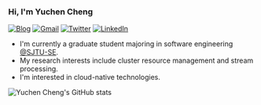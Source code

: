 ### Hi, I'm Yuchen Cheng

[![Blog](http://img.shields.io/badge/rudeigerc.dev-FF4088?style=flat-square&logo=Hugo&logoColor=white&link=https://rudeigerc.dev)](https://rudeigerc.dev)
[![Gmail](https://img.shields.io/badge/rudeigerc@gmail.com-D14836?style=flat-square&logo=Gmail&logoColor=white&link=mailto:rudeigerc@gmail.com)](mailto:rudeigerc@gmail.com)
[![Twitter](https://img.shields.io/badge/yuchen__cheng-1DA1F2?style=flat-square&logo=Twitter&logoColor=white&link=https://twitter.com/yuchen_cheng)](https://twitter.com/yuchen_cheng)
[![LinkedIn](https://img.shields.io/badge/rudeigerc-0077B5?style=flat-square&logo=LinkedIn&logoColor=white&link=https://www.linkedin.com/in/rudeigerc/)](https://www.linkedin.com/in/rudeigerc/)

<!--
**rudeigerc/rudeigerc** is a ✨ _special_ ✨ repository because its `README.md` (this file) appears on your GitHub profile.

Here are some ideas to get you started:

- 🔭 I’m currently working on ...
- 🌱 I’m currently learning ...
- 👯 I’m looking to collaborate on ...
- 🤔 I’m looking for help with ...
- 💬 Ask me about ...
- 📫 How to reach me: ...
- 😄 Pronouns: ...
- ⚡ Fun fact: ...
-->

- I'm currently a graduate student majoring in software engineering [@SJTU-SE](https://github.com/SJTU-SE).
- My research interests include cluster resource management and stream processing.
- I'm interested in cloud-native technologies.

![Yuchen Cheng's GitHub stats](https://github-readme-stats.vercel.app/api?username=rudeigerc&show_icons=true&theme=graywhite)
